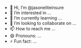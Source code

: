 - 👋 Hi, I’m @jasoneliteinsure
- 👀 I’m interested in ...
- 🌱 I’m currently learning ...
- 💞️ I’m looking to collaborate on ...
- 📫 How to reach me ...
- 😄 Pronouns: ...
- ⚡ Fun fact: ...

<!---
jasoneliteinsure/jasoneliteinsure is a ✨ special ✨ repository because its `README.md` (this file) appears on your GitHub profile.
You can click the Preview link to take a look at your changes.
--->
